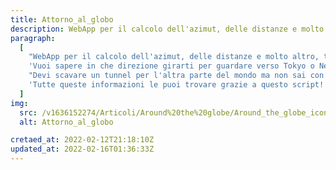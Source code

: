 ```yaml
---
title: Attorno_al_globo
description: WebApp per il calcolo dell'azimut, delle distanze e molto altro, tra luoghi geografici del mondo. Le rotte attorno al globo possono essere molto sorprendenti talvolta. Accedi al portale e incomincia a scoprile anche tu!
paragraph:
  [
    "WebApp per il calcolo dell'azimut, delle distanze e molto altro, tra luoghi geografici del mondo.<br>",
    'Vuoi sapere in che direzione girarti per guardare verso Tokyo o NewYork?',
    "Devi scavare un tunnel per l'altra parte del mondo ma non sai con che inclinazione scavare?",
    'Tutte queste informazioni le puoi trovare grazie a questo script! Che aspetti allora? <b>Accedi al portale e inizia a scoprire nuove rotte sorprendendi in giro per il globo :)</b>',
  ]
img:
  src: /v1636152274/Articoli/Around%20the%20globe/Around_the_globe_icon.jpg
  alt: Attorno_al_globo

cretaed_at: 2022-02-12T21:18:10Z
updated_at: 2022-02-16T01:36:33Z
---
```

